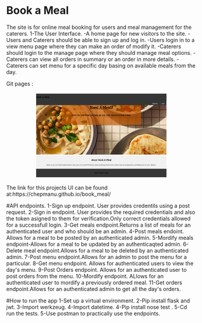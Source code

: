 # Book a Meal


The site is for online meal booking for users and meal management for the caterers.
1-The User Interface.
  -A home page for new visitors to the site.
  -Users and Caterers should be able to sign up and log in.
  -Users login in to a view menu page where they can make an order of modify it.
  -Caterers should login to the manage page where they should manage meal options.
  -Caterers can view all orders in summary or an order in more details.
  -Caterers can set menu for a specific day basing on available meals from the day.



Git pages :
<p align="center">
  <img src="./homepage.png"  alt="Book A Meal Home Page" width="350"/>
</p>
The link for this projects UI can be found at:https://chepmanu.github.io/book_meal/

#API endpoints.
1-Sign up endpoint. User provides credentils using a post request.
2-Sign in endpoint. User provides the required credentials and also the token asigned to them for verification.Only correct credentials allowed for a successfull login.
3-Get meals endpoint.Returns a list of meals for an authenticated user and who should be an admin.
4-Post meals endoint. Allows for a meal to be posted by an authenticated admin.
5-Mordify meals endpoint-Allows for a meal to be updated by an authenticaqted admin.
6-Delete meal endpoint.Allows for  a meal to be deleted by an authenticated admin.
7-Post menu endpoint.Allows for an admin to post the menu for a particular.
8-Get menu endpoint. Allows for authenticated users to view the day's menu.
9-Post Orders endpoint. Allows for an authenticated user to post orders from the menu.
10-Mordify endpoint. ALlows for an authenticated user to mordify a previously ordered meal.
11-Get orders endpoint.Allows for an authenticated admin to get all the day's orders.

#How to run the app
1-Set up a virtual environment.
2-Pip install flask and jwt.
3-Import werkzeug.
4-Import datetime.
4-Pip install nose test .
5-Cd run the tests.
5-Use postman to practically use the endpoints.

